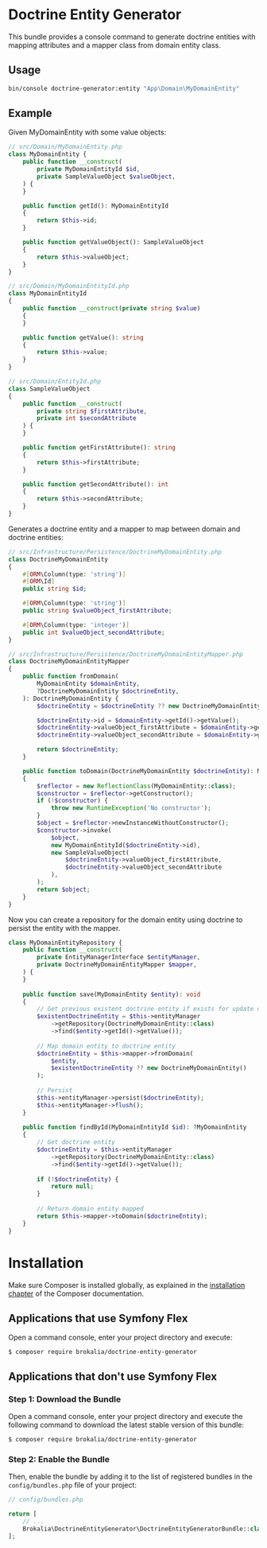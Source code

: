 Doctrine Entity Generator
=========================
This bundle provides a console command to generate doctrine entities with mapping attributes and a mapper class from
domain entity class.

Usage
-----

```bash
bin/console doctrine-generator:entity "App\Domain\MyDomainEntity"
```

Example
-------

Given MyDomainEntity with some value objects:

```php
// src/Domain/MyDomainEntity.php
class MyDomainEntity {
    public function __construct(
        private MyDomainEntityId $id,
        private SampleValueObject $valueObject,
    ) {
    }

    public function getId(): MyDomainEntityId
    {
        return $this->id;
    }

    public function getValueObject(): SampleValueObject
    {
        return $this->valueObject;
    }
}
```

```php
// src/Domain/MyDomainEntityId.php
class MyDomainEntityId
{
    public function __construct(private string $value)
    {
    }

    public function getValue(): string
    {
        return $this->value;
    }
}
```

```php
// src/Domain/EntityId.php
class SampleValueObject
{
    public function __construct(
        private string $firstAttribute, 
        private int $secondAttribute
    ) {
    }

    public function getFirstAttribute(): string
    {
        return $this->firstAttribute;
    }

    public function getSecondAttribute(): int
    {
        return $this->secondAttribute;
    }
}
```

Generates a doctrine entity and a mapper to map between domain and doctrine entities:

```php
// src/Infrastructure/Persistence/DoctrineMyDomainEntity.php
class DoctrineMyDomainEntity
{
    #[ORM\Column(type: 'string')]
    #[ORM\Id]
    public string $id;

    #[ORM\Column(type: 'string')]
    public string $valueObject_firstAttribute;

    #[ORM\Column(type: 'integer')]
    public int $valueObject_secondAttribute;
}
```

```php
// src/Infrastructure/Persistence/DoctrineMyDomainEntityMapper.php
class DoctrineMyDomainEntityMapper
{
    public function fromDomain(
        MyDomainEntity $domainEntity,
        ?DoctrineMyDomainEntity $doctrineEntity,
    ): DoctrineMyDomainEntity {
        $doctrineEntity = $doctrineEntity ?? new DoctrineMyDomainEntity();

        $doctrineEntity->id = $domainEntity->getId()->getValue();
        $doctrineEntity->valueObject_firstAttribute = $domainEntity->getValueObject()->getFirstAttribute();
        $doctrineEntity->valueObject_secondAttribute = $domainEntity->getValueObject()->getSecondAttribute();

        return $doctrineEntity;
    }

    public function toDomain(DoctrineMyDomainEntity $doctrineEntity): MyDomainEntity
    {
        $reflector = new ReflectionClass(MyDomainEntity::class);
        $constructor = $reflector->getConstructor();
        if (!$constructor) {
            throw new RuntimeException('No constructor');
        }
        $object = $reflector->newInstanceWithoutConstructor();
        $constructor->invoke(
            $object,
            new MyDomainEntityId($doctrineEntity->id),
            new SampleValueObject(
                $doctrineEntity->valueObject_firstAttribute, 
                $doctrineEntity->valueObject_secondAttribute
            ),
        );
        return $object;
    }
}
```
Now you can create a repository for the domain entity using doctrine to persist the entity with the mapper.

```php
class MyDomainEntityRepository {
    public function __construct(
        private EntityManagerInterface $entityManager, 
        private DoctrineMyDomainEntityMapper $mapper,
    ) {
    }
    
    public function save(MyDomainEntity $entity): void
    {
        // Get previous existent doctrine entity if exists for update cases
        $existentDoctrineEntity = $this->entityManager
            ->getRepository(DoctrineMyDomainEntity::class)
            ->find($entity->getId()->getValue());
            
        // Map domain entity to doctrine entity
        $doctrineEntity = $this->mapper->fromDomain(
            $entity, 
            $existentDoctrineEntity ?? new DoctrineMyDomainEntity()
        );
        
        // Persist
        $this->entityManager->persist($doctrineEntity);
        $this->entityManager->flush();
    }
    
    public function findById(MyDomainEntityId $id): ?MyDomainEntity 
    {
        // Get doctrine entity
        $doctrineEntity = $this->entityManager
            ->getRepository(DoctrineMyDomainEntity::class)
            ->find($entity->getId()->getValue());
            
        if (!$doctrineEntity) {
            return null;
        }
        
        // Return domain entity mapped
        return $this->mapper->toDomain($doctrineEntity);
    }
}
```

Installation
============

Make sure Composer is installed globally, as explained in the
[installation chapter](https://getcomposer.org/doc/00-intro.md)
of the Composer documentation.

Applications that use Symfony Flex
----------------------------------

Open a command console, enter your project directory and execute:

```console
$ composer require brokalia/doctrine-entity-generator
```

Applications that don't use Symfony Flex
----------------------------------------

### Step 1: Download the Bundle

Open a command console, enter your project directory and execute the
following command to download the latest stable version of this bundle:

```console
$ composer require brokalia/doctrine-entity-generator
```

### Step 2: Enable the Bundle

Then, enable the bundle by adding it to the list of registered bundles
in the `config/bundles.php` file of your project:

```php
// config/bundles.php

return [
    // ...
    Brokalia\DoctrineEntityGenerator\DoctrineEntityGeneratorBundle::class => ['all' => true],
];
```
